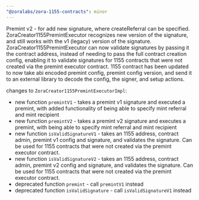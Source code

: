 ```yaml
---
"@zoralabs/zora-1155-contracts": minor
---
```


Premint v2 - for add new signature, where createReferral can be specified.  ZoraCreator1155PremintExecutor recognizes new version of the signature, and still works with the v1 (legacy) version of the signature.  ZoraCreator1155PremintExecutor can now validate signatures by passing it the contract address, instead of needing to pass the full contract creation config, enabling it to validate signatures for 1155 contracts that were not created via the premint executor contract.  1155 contract has been updated to now take abi encoded premint config, premint config version, and send it to an external library to decode the config, the signer, and setup actions.

changes to `ZoraCreator1155PremintExecutorImpl`:
* new function `premintV1` - takes a premint v1 signature and executed a premint, with added functionality of being able to specify mint referral and mint recipient
* new function `premintV2` - takes a premint v2 signature and executes a premint, with being able to specify mint referral and mint recipient
* new function `isValidSignatureV1` - takes an 1155 address, contract admin, premint v1 config and signature,  and validates the signature.  Can be used for 1155 contracts that were not created via the premint executor contract.
* new function `isValidSignatureV2` - takes an 1155 address, contract admin, premint v2 config and signature,  and validates the signature.  Can be used for 1155 contracts that were not created via the premint executor contract.
* deprecated function `premint` - call `premintV1` instead
* deprecated function `isValidSignature` - call `isValidSignatureV1` instead